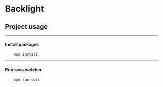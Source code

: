 # Backlight

## Project usage
----------------------
#### Install packages
```
    npm install
```
----------------------

#### Run sass watcher
```
    npm run scss
```